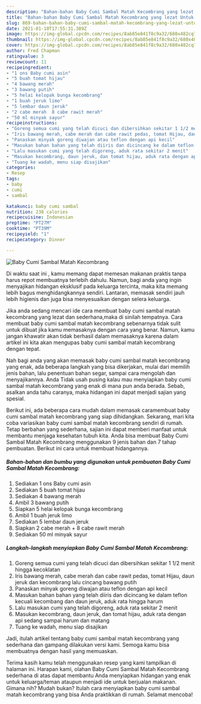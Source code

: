 ```yaml
---
description: "Bahan-bahan Baby Cumi Sambal Matah Kecombrang yang lezat Untuk Jualan"
title: "Bahan-bahan Baby Cumi Sambal Matah Kecombrang yang lezat Untuk Jualan"
slug: 869-bahan-bahan-baby-cumi-sambal-matah-kecombrang-yang-lezat-untuk-jualan
date: 2021-01-10T17:55:31.389Z
image: https://img-global.cpcdn.com/recipes/8ab85e841f8c9a32/680x482cq70/baby-cumi-sambal-matah-kecombrang-foto-resep-utama.jpg
thumbnail: https://img-global.cpcdn.com/recipes/8ab85e841f8c9a32/680x482cq70/baby-cumi-sambal-matah-kecombrang-foto-resep-utama.jpg
cover: https://img-global.cpcdn.com/recipes/8ab85e841f8c9a32/680x482cq70/baby-cumi-sambal-matah-kecombrang-foto-resep-utama.jpg
author: Fred Chapman
ratingvalue: 3
reviewcount: 11
recipeingredient:
- "1 ons Baby cumi asin"
- "5 buah tomat hijau"
- "4 bawang merah"
- "3 bawang putih"
- "5 helai kelopak bunga kecombrang"
- "1 buah jeruk limo"
- "5 lembar daun jeruk"
- "2 cabe merah  8 cabe rawit merah"
- "50 ml minyak sayur"
recipeinstructions:
- "Goreng semua cumi yang telah dicuci dan dibersihkan sekitar 1 1/2 menit hingga kecoklatan"
- "Iris bawang merah, cabe merah dan cabe rawit pedas, tomat Hijau, daun jeruk dan kecombrang lalu cincang bawang putih"
- "Panaskan minyak goreng diwajan atau teflon dengan api kecil"
- "Masukan bahan bahan yang telah diiris dan dicincang ke dalam teflon kecuali kecombang dan daun jeruk, aduk rata hingga harum"
- "Lalu masukan cumi yang telah digoreng, aduk rata sekitar 2 menit"
- "Masukan kecombrang, daun jeruk, dan tomat hijau, aduk rata dengan api sedang sampai harum dan matang"
- "Tuang ke wadah, menu siap disajikan"
categories:
- Resep
tags:
- baby
- cumi
- sambal

katakunci: baby cumi sambal 
nutrition: 238 calories
recipecuisine: Indonesian
preptime: "PT27M"
cooktime: "PT39M"
recipeyield: "1"
recipecategory: Dinner

---
```



![Baby Cumi Sambal Matah Kecombrang](https://img-global.cpcdn.com/recipes/8ab85e841f8c9a32/680x482cq70/baby-cumi-sambal-matah-kecombrang-foto-resep-utama.jpg)

Di waktu  saat ini , kamu memang dapat memesan makanan praktis tanpa harus repot membuatnya terlebih dahulu. Namun, bagi anda yang ingin menyajikan hidangan eksklusif pada keluarga tercinta, maka kita memang lebih bagus menghidangkannya sendiri. Lantaran, memasak sendiri jauh lebih higienis dan juga bisa menyesuaikan dengan selera keluarga.

Jika anda sedang mencari ide cara membuat baby cumi sambal matah kecombrang yang lezat dan sederhana,maka di sinilah tempatnya. Cara membuat baby cumi sambal matah kecombrang  sebenarnya tidak sulit untuk dibuat jika kamu memasaknya dengan cara yang benar. Namun, kamu jangan khawatir akan tidak berhasil dalam memasaknya 
karena dalam artikel ini kita akan mengupas baby cumi sambal matah kecombrang dengan tepat.  



Nah bagi anda yang akan memasak baby cumi sambal matah kecombrang yang enak, ada beberapa langkah yang bisa dikerjakan, mulai dari memilih jenis bahan, lalu penentuan bahan segar, sampai cara mengolah dan menyajikannya. Anda Tidak usah pusing kalau mau menyiapkan baby cumi sambal matah kecombrang yang enak di mana pun anda berada. Sebab, asalkan anda  tahu caranya, maka hidangan ini dapat menjadi sajian yang spesial.

Berikut ini, ada beberapa cara mudah dalam memasak caramembuat baby cumi sambal matah kecombrang yang siap dihidangkan. Sekarang, mari kita coba variasikan baby cumi sambal matah kecombrang sendiri di rumah. Tetap berbahan yang sederhana, sajian ini dapat memberi manfaat untuk membantu menjaga kesehatan tubuh kita. Anda bisa membuat Baby Cumi Sambal Matah Kecombrang menggunakan 9 jenis bahan dan 7 tahap pembuatan. Berikut ini cara untuk membuat hidangannya.

<!--inarticleads1-->

##### Bahan-bahan dan bumbu yang digunakan untuk pembuatan Baby Cumi Sambal Matah Kecombrang:

1. Sediakan 1 ons Baby cumi asin
1. Sediakan 5 buah tomat hijau
1. Sediakan 4 bawang merah
1. Ambil 3 bawang putih
1. Siapkan 5 helai kelopak bunga kecombrang
1. Ambil 1 buah jeruk limo
1. Sediakan 5 lembar daun jeruk
1. Siapkan 2 cabe merah + 8 cabe rawit merah
1. Sediakan 50 ml minyak sayur




<!--inarticleads2-->

##### Langkah-langkah menyiapkan Baby Cumi Sambal Matah Kecombrang:

1. Goreng semua cumi yang telah dicuci dan dibersihkan sekitar 1 1/2 menit hingga kecoklatan
1. Iris bawang merah, cabe merah dan cabe rawit pedas, tomat Hijau, daun jeruk dan kecombrang lalu cincang bawang putih
1. Panaskan minyak goreng diwajan atau teflon dengan api kecil
1. Masukan bahan bahan yang telah diiris dan dicincang ke dalam teflon kecuali kecombang dan daun jeruk, aduk rata hingga harum
1. Lalu masukan cumi yang telah digoreng, aduk rata sekitar 2 menit
1. Masukan kecombrang, daun jeruk, dan tomat hijau, aduk rata dengan api sedang sampai harum dan matang
1. Tuang ke wadah, menu siap disajikan




Jadi, itulah artikel tentang  baby cumi sambal matah kecombrang  yang sederhana dan gampang dilakukan versi kami. Semoga kamu bisa membuatnya dengan hasil yang memuaskan. 

Terima kasih kamu telah menggunakan resep yang kami tampilkan di halaman ini. Harapan kami, olahan  Baby Cumi Sambal Matah Kecombrang sederhana di atas dapat membantu Anda menyiapkan hidangan yang enak untuk keluarga/teman ataupun menjadi ide untuk berjualan makanan. Gimana nih? Mudah bukan? Itulah cara menyiapkan baby cumi sambal matah kecombrang yang bisa Anda praktikkan di rumah. Selamat mencoba!

